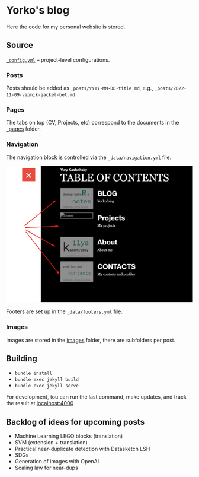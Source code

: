 # Yorko's blog 

Here the code for my personal website is stored.

## Source

[`_config.yml`](_config.yml) – project-level configurations.

### Posts

Posts should be added as `_posts/YYYY-MM-DD-title.md`, e.g., `_posts/2022-11-09-vapnik-jackel-bet.md`

### Pages

The tabs on top (CV, Projects, etc) correspond to the documents in the [_pages](_pages) folder.

### Navigation

The navigation block is controlled via the [`_data/navigation.yml`](_data/navigation.yml) file.

![us](images/readme/navigation.png)

Footers are set up in the [`_data/footers.yml`](_data/footers.yml) file.

### Images

Images are stored in the [images](images) folder, there are subfolders per post.

## Building

- `bundle install`
- `bundle exec jekyll build`
- `bundle exec jekyll serve`

For development, tou can run the last command, make updates, and track the result at [localhost:4000](http://localhost:4000/)

## Backlog of ideas for upcoming posts

- Machine Learning LEGO blocks (translation)
- SVM (extension + translation)
- Practical near-duplicate detection with Datasketch LSH 
- SDGs
- Generation of images with OpenAI
- Scaling law for near-dups
